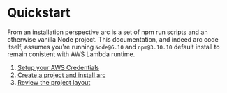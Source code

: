 # Quickstart

From an installation perspective arc is a set of npm run scripts and an otherwise vanilla Node project. This documentation, and indeed arc code itself, assumes you're running `Node@6.10` and `npm@3.10.10` default install to remain conistent with AWS Lambda runtime. 

1. [Setup your AWS Credentials](/quickstart/setup)
2. [Create a project and install arc](/quickstart/install)
3. [Review the project layout](/quickstart/arc-project-layout)
